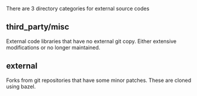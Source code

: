 
There are 3 directory categories for external source codes

## third_party/misc

External code libraries that have no external git copy. Either extensive
modifications or no longer maintained.

## external

Forks from git repositories that have some minor patches. These are cloned using bazel.
